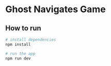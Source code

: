 
# Ghost Navigates Game

## How to run
```bash
# install dependencies
npm install

# run the app
npm run dev
```
